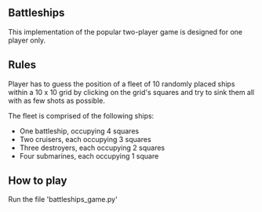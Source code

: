 ## Battleships

This implementation of the popular two-player game is designed for one player only.

## Rules

Player has to guess the position of a fleet of 10 randomly placed ships within a 10 x 10 grid by clicking on the grid's squares and try to sink them all with as few shots as possible.

The fleet is comprised of the following ships:

- One battleship, occupying 4 squares
- Two cruisers, each occupying 3 squares
- Three destroyers, each occupying 2 squares
- Four submarines, each occupying 1 square

## How to play

Run the file 'battleships_game.py'

